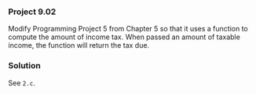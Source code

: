 ### Project 9.02
Modify Programming Project 5 from Chapter 5 so that it uses a function to
compute the amount of income tax. When passed an amount of taxable income, the
function will return the tax due.

### Solution
See `2.c`.
